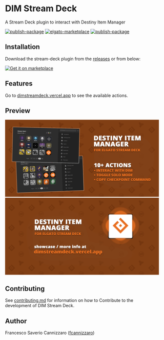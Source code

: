 # DIM Stream Deck

A Stream Deck plugin to interact with Destiny Item Manager

[![publish-package](https://github.com/dim-stream-deck/com.dim.streamdeck/actions/workflows/publish-package.yaml/badge.svg)](https://github.com/dim-stream-deck/com.dim.streamdeck/actions/workflows/publish-package.yaml)
[![elgato-marketplace](https://img.shields.io/badge/dynamic/json?url=https%3A%2F%2Fmp-gateway.elgato.com%2Fproducts%3Fname%3DDIM%2520Stream%2520Deck&logo=elgato&query=%24.results.*.download_count&label=Elgato%20Marketplace)](https://marketplace.elgato.com/product/dim-stream-deck-11883ba5-c8db-4e3a-915f-612c5ba1b2e4)
[![publish-package](https://img.shields.io/github/v/release/dim-stream-deck/com.dim.streamdeck?label=plugin&logo=github)](https://github.com/dim-stream-deck/com.dim.streamdeck/releases/latest)

## Installation

Download the stream-deck plugin from
the [releases](https://github.com/dim-stream-deck/com.dim.streamdeck/releases/latest)
or from below:

<a href="https://marketplace.elgato.com/product/dim-stream-deck-11883ba5-c8db-4e3a-915f-612c5ba1b2e4" rel="noopener noreferrer" target="_blank">
	<img src="https://docs.elgato.com/img/badges/marketplace-dark.png" alt="Get it on marketplace" title="Get on Marketplace" />
</a>

## Features

Go to [dimstreamdeck.vercel.app](https://dimstreamdeck.vercel.app) to see the available actions.

## Preview

![actions1](https://github.com/dim-stream-deck/com.dim.streamdeck/blob/main/plugin/com.dim.streamdeck.sdPlugin/previews/1-preview.png?raw=true)
![actions2](https://github.com/dim-stream-deck/com.dim.streamdeck/blob/main/plugin/com.dim.streamdeck.sdPlugin/previews/2-preview.png?raw=true)

## Contributing

See [contributing.md](https://github.com/DIM-Stream-Deck/com.dim.streamdeck/blob/main/CONTRIBUTING.md) for information on how to Contribute to the development of DIM Stream Deck.

## Author

Francesco Saverio Cannizzaro ([fcannizzaro](https://github.com/fcannizzaro))
